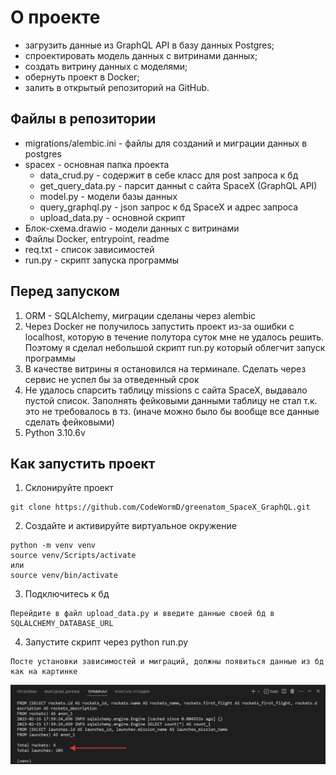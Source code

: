 # О проекте
 - загрузить данные из GraphQL API в базу данных Postgres;
 - спроектировать модель данных с витринами данных;
 - создать витрину данных с моделями;
 - обернуть проект в Docker;
 - залить в открытый репозиторий на GitHub.

## Файлы в репозитории

 - migrations/alembic.ini - файлы для созданий и миграции данных в postgres
 - spacex - основная папка проекта
    - data_crud.py - содержит в себе класс для post запроса к бд
    - get_query_data.py - парсит данныt с сайта SpaceX (GraphQL API)
    - model.py - модели базы данных
    - query_graphql.py - json запрос к бд SpaceX и адрес запроса
    - upload_data.py - основной скрипт
 - Блок-схема.drawio - модели данных с витринами
 - Файлы Docker, entrypoint, readme
 - req.txt - список зависимостей
 - run.py - скрипт запуска программы

## Перед запуском

 1. ORM - SQLAlchemy, миграции сделаны через alembic
 2. Через Docker не получилось запустить проект из-за ошибки с localhost, которую в течение полутора суток мне не удалось решить. Поэтому я сделал небольшой скрипт run.py который облегчит запуск программы
 3. В качестве витрины я остановился на терминале. Сделать через сервис не успел бы за отведенный срок
 4. Не удалось спарсить таблицу missions с сайта SpaceX, выдавало пустой список. Заполнять фейковыми данными таблицу не стал т.к. это не требовалось в тз. (иначе можно было бы вообще все данные сделать фейковыми)
 5. Python 3.10.6v

## Как запустить проект


1. Склонируйте проект
```
git clone https://github.com/CodeWormD/greenatom_SpaceX_GraphQL.git
```

2. Создайте и активируйте виртуальное окружение
```
python -m venv venv
source venv/Scripts/activate
или
source venv/bin/activate
```

3. Подключитесь к бд
```
Перейдите в файл upload_data.py и введите данные своей бд в SQLALCHEMY_DATABASE_URL
```

4. Запустите скрипт через python run.py
```
Посте установки зависимостей и миграций, должны появиться данные из бд как на картинке
```
![Данные из бд](/images/db_data.jpg)
